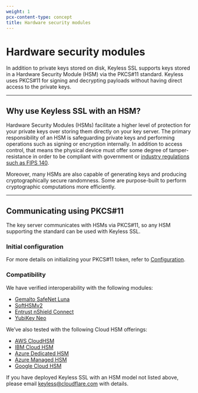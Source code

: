 ```yaml
---
weight: 1
pcx-content-type: concept
title: Hardware security modules
---
```


# Hardware security modules

In addition to private keys stored on disk, Keyless SSL supports keys stored in a Hardware Security Module (HSM) via the PKCS#11 standard. Keyless uses PKCS#11 for signing and decrypting payloads without having direct access to the private keys.

---

## Why use Keyless SSL with an HSM?

Hardware Security Modules (HSMs) facilitate a higher level of protection for your private keys over storing them directly on your key server. The primary responsibility of an HSM is safeguarding private keys and performing operations such as signing or encryption internally. In addition to access control, that means the physical device must offer some degree of tamper-resistance in order to be compliant with government or [industry regulations such as FIPS 140](https://nvlpubs.nist.gov/nistpubs/FIPS/NIST.FIPS.140-2.pdf).

Moreover, many HSMs are also capable of generating keys and producing cryptographically secure randomness. Some are purpose-built to perform cryptographic computations more efficiently.

---

## Communicating using PKCS#11

The key server communicates with HSMs via PKCS#11, so any HSM supporting the standard can be used with Keyless SSL.

### Initial configuration

For more details on initializing your PKCS#11 token, refer to [Configuration](/keyless-ssl/hardware-security-modules/configuration).

### Compatibility

We have verified interoperability with the following modules:

- [Gemalto SafeNet Luna](https://cpl.thalesgroup.com/compliance/fips-common-criteria-validations)
- [SoftHSMv2](https://github.com/opendnssec/SoftHSMv2)
- [Entrust nShield Connect](https://www.entrust.com/digital-security/hsm)
- [YubiKey Neo](https://www.yubico.com/product/yubikey-neo/)

We’ve also tested with the following Cloud HSM offerings:

- [AWS CloudHSM](aws-cloud-hsm)
- [IBM Cloud HSM](ibm-cloud-hsm)
- [Azure Dedicated HSM](azure-dedicated-hsm)
- [Azure Managed HSM](azure-managed-hsm)
- [Google Cloud HSM](google-cloud-hsm)

If you have deployed Keyless SSL with an HSM model not listed above, please email keyless@cloudflare.com with details.